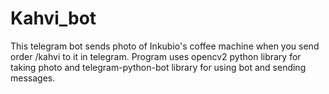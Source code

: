 # Kahvi_bot
This telegram bot sends photo of Inkubio's coffee machine when you send order /kahvi to it in telegram. Program uses opencv2 python library for taking photo and telegram-python-bot library for using bot and sending messages.
